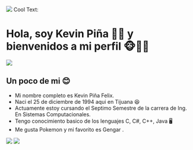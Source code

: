 ![](https://images.cooltext.com/5466645.png)
<a href="http://cooltext.com" target="_top"><img src="https://cooltext.com/images/ct_pixel.gif" width="80" height="15" alt="Cool Text: Logo and Graphics Generator" border="0" /></a>
# Hola, soy Kevin Piña 🍍🍍 y bienvenidos a mi perfil 🐵🙉🙈 
![](https://media.giphy.com/media/Y0EDWkWk676hcCPKL1/giphy.gif)
## Un poco de mi 😊
- Mi nombre completo es Kevin Piña Felix.
- Naci el 25 de diciembre de 1994 aqui en Tijuana 😆
- Actuamente estoy cursando el Septimo Semestre de la carrera de Ing. En Sistemas Computacionales.
- Tengo conocimiento basico de los lenguajes C, C#, C++, Java 🖥
- Me gusta Pokemon y mi favorito es Gengar .


![](https://media.giphy.com/media/vRJVNIiP8t9pSmv9LA/giphy.gif)  ![](https://media.giphy.com/media/Uf5OAomX6wM0sy8OUC/giphy.gif)

